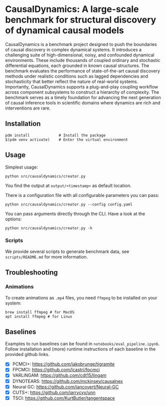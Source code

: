 # CausalDynamics: A large-scale benchmark for structural discovery of dynamical causal models

CausalDynamics is a benchmark project designed to push the boundaries of causal discovery in complex dynamical systems.
It introduces a challenging suite of high-dimensional, noisy, and confounded dynamical environments.
These include thousands of coupled ordinary and stochastic differential equations, each grounded in known causal structures.
The benchmark evaluates the performance of state-of-the-art causal discovery methods under realistic conditions such as lagged dependencies and stochasticity that better reflect the nature of real-world systems.
Importantly, CausalDynamics supports a plug-and-play coupling workflow across component subsystems to construct a hierarchy of complexity.
The benchmark serves as a timely foundation for advancing the next generation of causal inference tools in scientific domains where dynamics are rich and interventions are rare.


## Installation
```shell
pdm install             # Install the package
$(pdm venv activate)    # Enter the virtual environment
```

## Usage
Simplest usage:
```shell
python src/causaldynamics/creator.py
```

You find the output at `output/<timestamp>` as default location.

There is a configuration file with all configurable parameters you can pass:
```shell
python src/causaldynamics/creator.py --config config.yaml
```

You can pass arguments directly through the CLI. Have a look at the options:
```shell
python src/causaldynamics/creator.py -h
```

### Scripts

We provide several scripts to generate benchmark data, see `scripts/README.md` for more information.

## Troubleshooting
### Animations
To create animations as `.mp4` files, you need `ffmpeg` to be installed on your system:

```shell
brew install ffmpeg # for MacOS
apt install ffmpeg # for Linux
```
## Baselines
Examples to run baselines can be found in `notebooks/eval_pipeline.ipynb`. Follow installation and (more) runtime instructions of each baseline in the provided github links.


- [x] PCMCI+: https://github.com/jakobrunge/tigramite
- [x] FPCMCI: https://github.com/lcastri/fpcmci
- [x] VARLiNGAM: https://github.com/cdt15/lingam
- [x] DYNOTEARS: https://github.com/mckinsey/causalnex
- [x] Neural GC: https://github.com/iancovert/Neural-GC
- [x] CUTS+: https://github.com/jarrycyx/unn
- [x] TSCI: https://github.com/KurtButler/tangentspace
